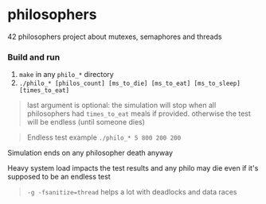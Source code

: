 # philosophers
42 philosophers project about mutexes, semaphores and threads

### Build and run
1. ```make``` in any ```philo_*``` directory
2. ```./philo_* [philos_count] [ms_to_die] [ms_to_eat] [ms_to_sleep] [times_to_eat]```
> last argument is optional: the simulation will stop when all philosophers had ```times_to_eat``` meals if provided. otherwise the test will be endless (until someone dies)

> Endless test example ```./philo_* 5 800 200 200```

Simulation ends on any philosopher death anyway

Heavy system load impacts the test results and any philo may die even if it's supposed to be an endless test

> ```-g -fsanitize=thread``` helps a lot with deadlocks and data races
